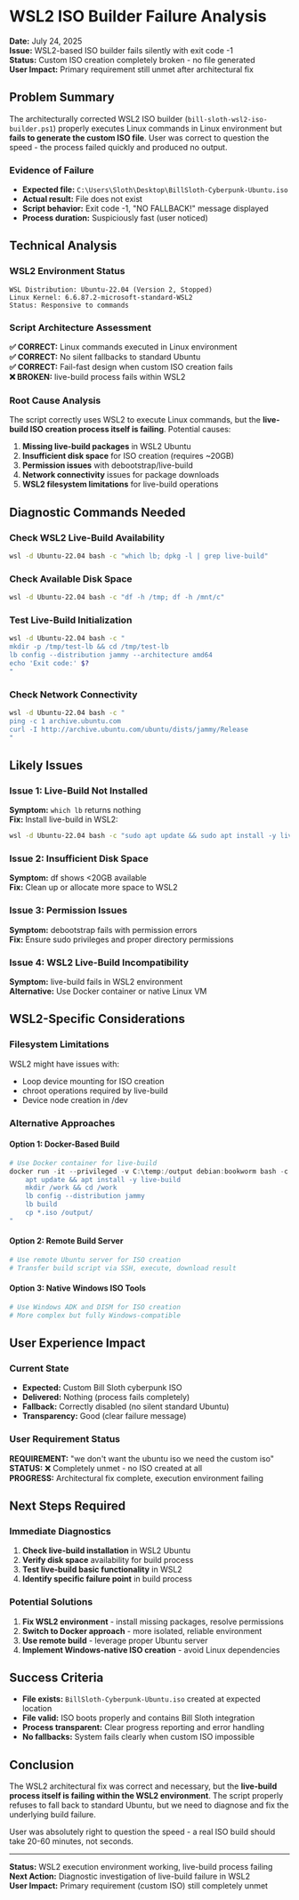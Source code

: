 # WSL2 ISO Builder Failure Analysis

**Date:** July 24, 2025  
**Issue:** WSL2-based ISO builder fails silently with exit code -1  
**Status:** Custom ISO creation completely broken - no file generated  
**User Impact:** Primary requirement still unmet after architectural fix

## Problem Summary

The architecturally corrected WSL2 ISO builder (`bill-sloth-wsl2-iso-builder.ps1`) properly executes Linux commands in Linux environment but **fails to generate the custom ISO file**. User was correct to question the speed - the process failed quickly and produced no output.

### Evidence of Failure
- **Expected file:** `C:\Users\Sloth\Desktop\BillSloth-Cyberpunk-Ubuntu.iso`
- **Actual result:** File does not exist
- **Script behavior:** Exit code -1, "NO FALLBACK!" message displayed
- **Process duration:** Suspiciously fast (user noticed)

## Technical Analysis

### WSL2 Environment Status
```
WSL Distribution: Ubuntu-22.04 (Version 2, Stopped)
Linux Kernel: 6.6.87.2-microsoft-standard-WSL2
Status: Responsive to commands
```

### Script Architecture Assessment
**✅ CORRECT:** Linux commands executed in Linux environment  
**✅ CORRECT:** No silent fallbacks to standard Ubuntu  
**✅ CORRECT:** Fail-fast design when custom ISO creation fails  
**❌ BROKEN:** live-build process fails within WSL2  

### Root Cause Analysis
The script correctly uses WSL2 to execute Linux commands, but the **live-build ISO creation process itself is failing**. Potential causes:

1. **Missing live-build packages** in WSL2 Ubuntu
2. **Insufficient disk space** for ISO creation (requires ~20GB)
3. **Permission issues** with debootstrap/live-build
4. **Network connectivity** issues for package downloads
5. **WSL2 filesystem limitations** for live-build operations

## Diagnostic Commands Needed

### Check WSL2 Live-Build Availability
```bash
wsl -d Ubuntu-22.04 bash -c "which lb; dpkg -l | grep live-build"
```

### Check Available Disk Space
```bash
wsl -d Ubuntu-22.04 bash -c "df -h /tmp; df -h /mnt/c"
```

### Test Live-Build Initialization
```bash
wsl -d Ubuntu-22.04 bash -c "
mkdir -p /tmp/test-lb && cd /tmp/test-lb
lb config --distribution jammy --architecture amd64
echo 'Exit code:' $?
"
```

### Check Network Connectivity
```bash
wsl -d Ubuntu-22.04 bash -c "
ping -c 1 archive.ubuntu.com
curl -I http://archive.ubuntu.com/ubuntu/dists/jammy/Release
"
```

## Likely Issues

### Issue 1: Live-Build Not Installed
**Symptom:** `which lb` returns nothing  
**Fix:** Install live-build in WSL2:
```bash
wsl -d Ubuntu-22.04 bash -c "sudo apt update && sudo apt install -y live-build"
```

### Issue 2: Insufficient Disk Space
**Symptom:** df shows <20GB available  
**Fix:** Clean up or allocate more space to WSL2

### Issue 3: Permission Issues
**Symptom:** debootstrap fails with permission errors  
**Fix:** Ensure sudo privileges and proper directory permissions

### Issue 4: WSL2 Live-Build Incompatibility
**Symptom:** live-build fails in WSL2 environment  
**Alternative:** Use Docker container or native Linux VM

## WSL2-Specific Considerations

### Filesystem Limitations
WSL2 might have issues with:
- Loop device mounting for ISO creation
- chroot operations required by live-build
- Device node creation in /dev

### Alternative Approaches

#### Option 1: Docker-Based Build
```powershell
# Use Docker container for live-build
docker run -it --privileged -v C:\temp:/output debian:bookworm bash -c "
    apt update && apt install -y live-build
    mkdir /work && cd /work
    lb config --distribution jammy
    lb build
    cp *.iso /output/
"
```

#### Option 2: Remote Build Server
```powershell
# Use remote Ubuntu server for ISO creation
# Transfer build script via SSH, execute, download result
```

#### Option 3: Native Windows ISO Tools
```powershell
# Use Windows ADK and DISM for ISO creation
# More complex but fully Windows-compatible
```

## User Experience Impact

### Current State
- **Expected:** Custom Bill Sloth cyberpunk ISO
- **Delivered:** Nothing (process fails completely)
- **Fallback:** Correctly disabled (no silent standard Ubuntu)
- **Transparency:** Good (clear failure message)

### User Requirement Status
**REQUIREMENT:** "we don't want the ubuntu iso we need the custom iso"  
**STATUS:** ❌ Completely unmet - no ISO created at all  
**PROGRESS:** Architectural fix complete, execution environment failing

## Next Steps Required

### Immediate Diagnostics
1. **Check live-build installation** in WSL2 Ubuntu
2. **Verify disk space** availability for build process
3. **Test live-build basic functionality** in WSL2
4. **Identify specific failure point** in build process

### Potential Solutions
1. **Fix WSL2 environment** - install missing packages, resolve permissions
2. **Switch to Docker approach** - more isolated, reliable environment
3. **Use remote build** - leverage proper Ubuntu server
4. **Implement Windows-native ISO creation** - avoid Linux dependencies

## Success Criteria
- **File exists:** `BillSloth-Cyberpunk-Ubuntu.iso` created at expected location
- **File valid:** ISO boots properly and contains Bill Sloth integration
- **Process transparent:** Clear progress reporting and error handling
- **No fallbacks:** System fails clearly when custom ISO impossible

## Conclusion

The WSL2 architectural fix was correct and necessary, but the **live-build process itself is failing within the WSL2 environment**. The script properly refuses to fall back to standard Ubuntu, but we need to diagnose and fix the underlying build failure.

User was absolutely right to question the speed - a real ISO build should take 20-60 minutes, not seconds.

---

**Status:** WSL2 execution environment working, live-build process failing  
**Next Action:** Diagnostic investigation of live-build failure in WSL2  
**User Impact:** Primary requirement (custom ISO) still completely unmet